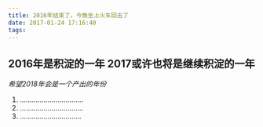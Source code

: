 ```yaml
---
title: 2016年结束了，今晚坐上火车回去了
date: 2017-01-24 17:16:40
tags:
---
```


## 2016年是积淀的一年  2017或许也将是继续积淀的一年
*希望2018年会是一个产出的年份*

1. ................................
2. ................................
3. ...............................